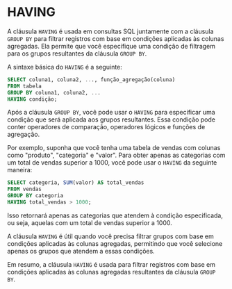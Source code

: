 # HAVING

A cláusula `HAVING` é usada em consultas SQL juntamente com a cláusula `GROUP BY` para filtrar registros com base em condições aplicadas às colunas agregadas. Ela permite que você especifique uma condição de filtragem para os grupos resultantes da cláusula `GROUP BY`.

A sintaxe básica do `HAVING` é a seguinte:

```sql
SELECT coluna1, coluna2, ..., função_agregação(coluna)
FROM tabela
GROUP BY coluna1, coluna2, ...
HAVING condição;
```

Após a cláusula `GROUP BY`, você pode usar o `HAVING` para especificar uma condição que será aplicada aos grupos resultantes. Essa condição pode conter operadores de comparação, operadores lógicos e funções de agregação.

Por exemplo, suponha que você tenha uma tabela de vendas com colunas como "produto", "categoria" e "valor". Para obter apenas as categorias com um total de vendas superior a 1000, você pode usar o `HAVING` da seguinte maneira:

```sql
SELECT categoria, SUM(valor) AS total_vendas
FROM vendas
GROUP BY categoria
HAVING total_vendas > 1000;
```

Isso retornará apenas as categorias que atendem à condição especificada, ou seja, aquelas com um total de vendas superior a 1000.

A cláusula `HAVING` é útil quando você precisa filtrar grupos com base em condições aplicadas às colunas agregadas, permitindo que você selecione apenas os grupos que atendem a essas condições.

Em resumo, a cláusula `HAVING` é usada para filtrar registros com base em condições aplicadas às colunas agregadas resultantes da cláusula `GROUP BY`.